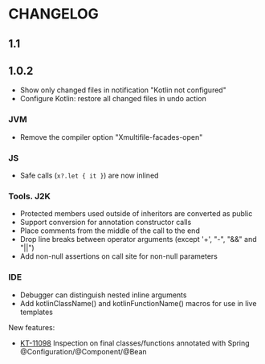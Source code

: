 # CHANGELOG

## 1.1

## 1.0.2
- Show only changed files in notification "Kotlin not configured"
- Configure Kotlin: restore all changed files in undo action

### JVM
- Remove the compiler option "Xmultifile-facades-open"

### JS
- Safe calls (`x?.let { it }`) are now inlined

### Tools. J2K
- Protected members used outside of inheritors are converted as public
- Support conversion for annotation constructor calls
- Place comments from the middle of the call to the end
- Drop line breaks between operator arguments (except '+', "-", "&&" and "||")
- Add non-null assertions on call site for non-null parameters

### IDE
- Debugger can distinguish nested inline arguments
- Add kotlinClassName() and kotlinFunctionName() macros for use in live templates

New features:

- [KT-11098](https://youtrack.jetbrains.com/issue/KT-11098) Inspection on final classes/functions annotated with Spring @Configuration/@Component/@Bean